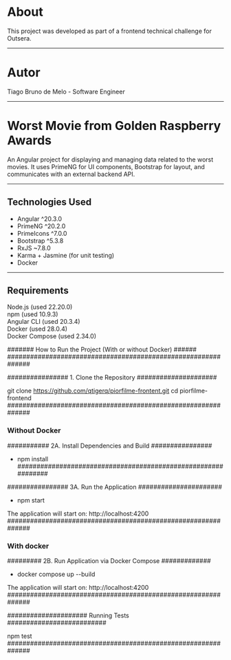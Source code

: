 # About

This project was developed as part of a frontend technical challenge for Outsera.

---

# Autor

Tiago Bruno de Melo - Software Engineer

---

# Worst Movie from Golden Raspberry Awards

An Angular project for displaying and managing data related to the worst movies.
It uses PrimeNG for UI components, Bootstrap for layout, and communicates with an external backend API.

---

## Technologies Used

- Angular ^20.3.0
- PrimeNG ^20.2.0
- PrimeIcons ^7.0.0
- Bootstrap ^5.3.8
- RxJS ~7.8.0
- Karma + Jasmine (for unit testing)
- Docker

---

## Requirements

Node.js (used 22.20.0)  
npm (used 10.9.3)  
Angular CLI (used 20.3.4)  
Docker (used 28.0.4)  
Docker Compose (used 2.34.0)  

####### How to Run the Project (With or without Docker) ######
##############################################################

################ 1. Clone the Repository #####################

git clone https://github.com/qtigerq/piorfilme-frontent.git
cd piorfilme-frontend
##############################################################

### Without Docker
########### 2A. Install Dependencies and Build ################

- npm install
##############################################################

################ 3A. Run the Application ######################

- npm start

The application will start on: http://localhost:4200
##############################################################

### With docker
######### 2B. Run Application via Docker Compose #############

- docker compose up --build

The application will start on: http://localhost:4200
##############################################################

##################### Running Tests ##########################

npm test
##############################################################
